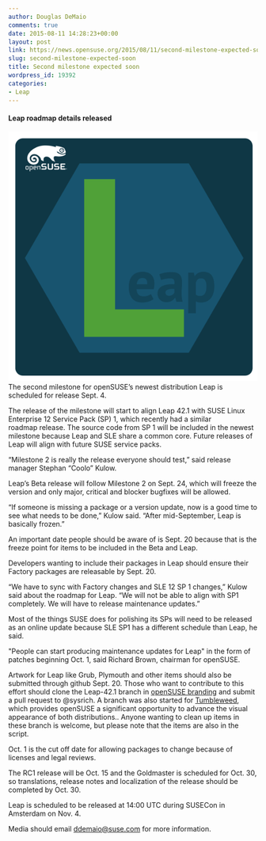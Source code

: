 ```yaml
---
author: Douglas DeMaio
comments: true
date: 2015-08-11 14:28:23+00:00
layout: post
link: https://news.opensuse.org/2015/08/11/second-milestone-expected-soon/
slug: second-milestone-expected-soon
title: Second milestone expected soon
wordpress_id: 19392
categories:
- Leap
---
```


#### Leap roadmap details released


[![Leap1](/wp-content/uploads/2015/07/Leap1.png)](/wp-content/uploads/2015/07/Leap1.png)The second milestone for openSUSE’s newest distribution Leap is scheduled for release Sept. 4.

The release of the milestone will start to align Leap 42.1 with SUSE Linux Enterprise 12 Service Pack (SP) 1, which recently had a similar roadmap release. The source code from SP 1 will be included in the newest milestone because Leap and SLE share a common core. Future releases of Leap will align with future SUSE service packs.

“Milestone 2 is really the release everyone should test,” said release manager Stephan “Coolo” Kulow.

Leap’s Beta release will follow Milestone 2 on Sept. 24, which will freeze the version and only major, critical and blocker bugfixes will be allowed.

<!-- more -->“If someone is missing a package or a version update, now is a good time to see what needs to be done,” Kulow said. “After mid-September, Leap is basically frozen.”

An important date people should be aware of is Sept. 20 because that is the freeze point for items to be included in the Beta and Leap.

Developers wanting to include their packages in Leap should ensure their Factory packages are releasable by Sept. 20.

“We have to sync with Factory changes and SLE 12 SP 1 changes,” Kulow said about the roadmap for Leap. “We will not be able to align with SP1 completely. We will have to release maintenance updates.”

Most of the things SUSE does for polishing its SPs will need to be released as an online update because SLE SP1 has a different schedule than Leap, he said.

"People can start producing maintenance updates for Leap" in the form of patches beginning Oct. 1, said Richard Brown, chairman for openSUSE.

Artwork for Leap like Grub, Plymouth and other items should also be submitted through github Sept. 20. Those who want to contribute to this effort should clone the Leap-42.1 branch in [openSUSE branding](https://github.com/openSUSE/branding/tree/leap-42.1) and submit a pull request to @sysrich. A branch was also started for [Tumbleweed](https://github.com/openSUSE/branding/tree/tumbleweed), which provides openSUSE a significant opportunity to advance the visual appearance of both distributions.. Anyone wanting to clean up items in these branch is welcome, but please note that the items are also in the script.

Oct. 1 is the cut off date for allowing packages to change because of licenses and legal reviews.

The RC1 release will be Oct. 15 and the Goldmaster is scheduled for Oct. 30, so translations, release notes and localization of the release should be completed by Oct. 30.

Leap is scheduled to be released at 14:00 UTC during SUSECon in Amsterdam on Nov. 4.

Media should email [ddemaio@suse.com](mailto:ddemaio@suse.com) for more information.
